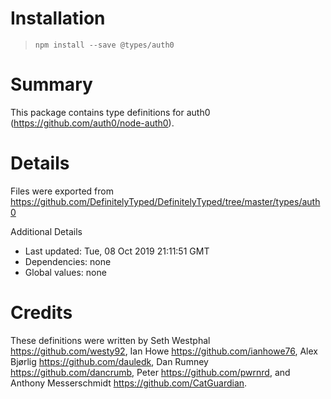 # Installation
> `npm install --save @types/auth0`

# Summary
This package contains type definitions for auth0 (https://github.com/auth0/node-auth0).

# Details
Files were exported from https://github.com/DefinitelyTyped/DefinitelyTyped/tree/master/types/auth0

Additional Details
 * Last updated: Tue, 08 Oct 2019 21:11:51 GMT
 * Dependencies: none
 * Global values: none

# Credits
These definitions were written by Seth Westphal <https://github.com/westy92>, Ian Howe <https://github.com/ianhowe76>, Alex Bjørlig <https://github.com/dauledk>, Dan Rumney <https://github.com/dancrumb>, Peter <https://github.com/pwrnrd>, and Anthony Messerschmidt <https://github.com/CatGuardian>.
